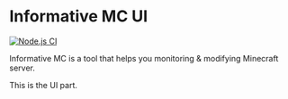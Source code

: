 # Informative MC UI

[![Node.js CI](https://github.com/InformativeMC/UI/actions/workflows/node.js.yml/badge.svg)](https://github.com/InformativeMC/UI/actions/workflows/node.js.yml)

Informative MC is a tool that helps you monitoring & modifying Minecraft
server.

This is the UI part.
